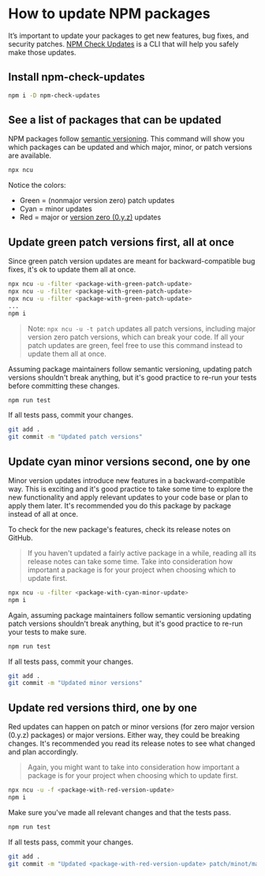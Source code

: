 # How to update NPM packages

It’s important to update your packages to get new features, bug fixes, and
security patches.
[NPM Check Updates](https://www.npmjs.com/package/npm-check-updates) is a CLI
that will help you safely make those updates.

## Install npm-check-updates

```sh
npm i -D npm-check-updates
```

## See a list of packages that can be updated

NPM packages follow [semantic versioning](https://semver.org). This command will
show you which packages can be updated and which major, minor, or patch versions
are available.

```sh
npx ncu
```

Notice the colors:

- Green = (nonmajor version zero) patch updates
- Cyan = minor updates
- Red = major or [version zero (0.y.z)](https://semver.org/#spec-item-4) updates

## Update green patch versions first, all at once

Since green patch version updates are meant for backward-compatible bug fixes,
it's ok to update them all at once.

```sh
npx ncu -u -filter <package-with-green-patch-update>
npx ncu -u -filter <package-with-green-patch-update>
npx ncu -u -filter <package-with-green-patch-update>
...
npm i
```

> Note: `npx ncu -u -t patch` updates all patch versions, including major
> version zero patch versions, which can break your code. If all your patch
> updates are green, feel free to use this command instead to update them all at
> once.

Assuming package maintainers follow semantic versioning, updating patch versions
shouldn't break anything, but it's good practice to re-run your tests before
committing these changes.

```sh
npm run test
```

If all tests pass, commit your changes.

```sh
git add .
git commit -m "Updated patch versions"
```

## Update cyan minor versions second, one by one

Minor version updates introduce new features in a backward-compatible way. This
is exciting and it's good practice to take some time to explore the new
functionality and apply relevant updates to your code base or plan to apply them
later. It's recommended you do this package by package instead of all at once.

To check for the new package's features, check its release notes on GitHub.

> If you haven't updated a fairly active package in a while, reading all its
> release notes can take some time. Take into consideration how important a
> package is for your project when choosing which to update first.

```sh
npx ncu -u -filter <package-with-cyan-minor-update>
npm i
```

Again, assuming package maintainers follow semantic versioning updating patch
versions shouldn't break anything, but it's good practice to re-run your tests
to make sure.

```sh
npm run test
```

If all tests pass, commit your changes.

```sh
git add .
git commit -m "Updated minor versions"
```

## Update red versions third, one by one

Red updates can happen on patch or minor versions (for zero major version
(0.y.z) packages) or major versions. Either way, they could be breaking changes.
It's recommended you read its release notes to see what changed and plan
accordingly.

> Again, you might want to take into consideration how important a package is
> for your project when choosing which to update first.

```sh
npx ncu -u -f <package-with-red-version-update>
npm i
```

Make sure you've made all relevant changes and that the tests pass.

```sh
npm run test
```

If all tests pass, commit your changes.

```sh
git add .
git commit -m "Updated <package-with-red-version-update> patch/minot/major version"
```

